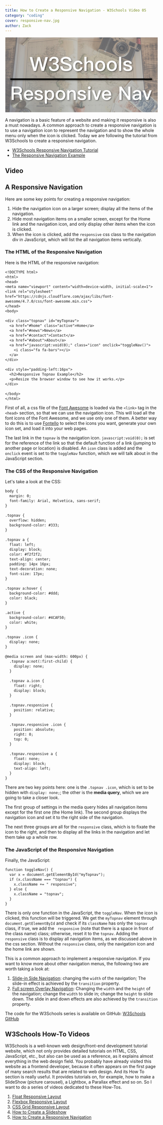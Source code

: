 ```yaml
---
title: How to Create a Responsive Navigation - W3Schools Video 05
category: "coding"
cover: responsive-nav.jpg
author: Zack
---
```


![Responsive navigation](responsive-nav.jpg)

A navigation is a basic feature of a website and making it responsive is also a must nowadays. A common approach to create a responsive navigation is to use a navigation icon to represent the navigation and to show the whole menu only when the icon is clicked. Today we are following the tutorial from W3Schools to create a responsive navigation.

* [W3Schools Responsive Navigation Tutorial](https://www.w3schools.com/howto/howto_js_topnav_responsive.asp)
* [The Responsive Navigation Example](https://www.w3schools.com/howto/tryit.asp?filename=tryhow_js_topnav)

## Video

## A Responsive Navigation

Here are some key points for creating a responsive navigation:

1. Hide the navigation icon on a larger screen; display all the items of the navigation.
2. Hide most navigation items on a smaller screen, except for the Home link and the navigation icon, and only display other items when the icon is clicked.
3. When the icon is clicked, add the `responsive` css class to the navigation div in JavaScript, which will list the all navigation items vertically.

### The HTML of the Responsive Navigation

Here is the HTML of the responsive navigation:

```
<!DOCTYPE html>
<html>
<head>
<meta name="viewport" content="width=device-width, initial-scale=1">
<link rel="stylesheet" href="https://cdnjs.cloudflare.com/ajax/libs/font-awesome/4.7.0/css/font-awesome.min.css">
</head>
<body>

<div class="topnav" id="myTopnav">
  <a href="#home" class="active">Home</a>
  <a href="#news">News</a>
  <a href="#contact">Contact</a>
  <a href="#about">About</a>
  <a href="javascript:void(0);" class="icon" onclick="toggleNav()">
    <i class="fa fa-bars"></i>
  </a>
</div>

<div style="padding-left:16px">
  <h2>Responsive Topnav Example</h2>
  <p>Resize the browser window to see how it works.</p>
</div>

</body>
</html>
```

First of all, a css file of the [Font Awesome](https://fontawesome.com/) is loaded via the `<link>` tag in the `<head>` section, so that we can use the navigation icon. This will load all the font icons of the Font Awesome, and we use only one of them. A better way to do this is to use [Fontello](http://fontello.com/) to select the icons you want, generate your own icon set, and load it into your web pages.

The last link in the `topnav` is the navigation icon. `javascript:void(0);` is set for the reference of the link so that the default function of a link (jumping to another page or location) is disabled. An `icon` class is added and the `onclick` event is set to the `toggleNav` function, which we will talk about in the JavaScript section.

### The CSS of the Responsive Navigation

Let's take a look at the CSS:

```
body {
  margin: 0;
  font-family: Arial, Helvetica, sans-serif;
}

.topnav {
  overflow: hidden;
  background-color: #333;
}

.topnav a {
  float: left;
  display: block;
  color: #f2f2f2;
  text-align: center;
  padding: 14px 16px;
  text-decoration: none;
  font-size: 17px;
}

.topnav a:hover {
  background-color: #ddd;
  color: black;
}

.active {
  background-color: #4CAF50;
  color: white;
}

.topnav .icon {
  display: none;
}

@media screen and (max-width: 600px) {
  .topnav a:not(:first-child) {
    display: none;
  }

  .topnav a.icon {
    float: right;
    display: block;
  }

  .topnav.responsive {
    position: relative;
  }

  .topnav.responsive .icon {
    position: absolute;
    right: 0;
    top: 0;
  }

  .topnav.responsive a {
    float: none;
    display: block;
    text-align: left;
  }
}
```

There are two key points here: one is the `.topnav .icon`, which is set to be hidden with `display: none;`; the other is the **media query**, which we are going to take a closer look.

The first group of settings in the media query hides all navigation items except for the first one (the Home link). The second group displays the navigation icon and set it to the right side of the navigation.

The next three groups are all for the `responsive` class, which is to fixate the icon to the right, and then to display all the links in the navigation and let them take up a whole row.

### The JavaScript of the Responsive Navigation

Finally, the JavaScript:

```
function toggleNav() {
  var x = document.getElementById("myTopnav");
  if (x.className === "topnav") {
    x.className += " responsive";
  } else {
    x.className = "topnav";
  }
}
```

There is only one function in the JavaScript, the `toggleNav`. When the icon is clicked, this function will be triggered. We get the `myTopnav` element through `document.getElementById` and check if its `className` has only the `topnav` class, if true, we add the ` responsive` (note that there is a space in front of the class name) class; otherwise, reset it to the `topnav`. Adding the `responsive` class is to display all navigation items, as we discussed above in the css section. Without the `responsive` class, only the navigation icon and the home link are shown.

This is a common approach to implement a responsive navigation. If you want to know more about other navigation menus, the following two are worth taking a look at:

1. [Slide-in Side Navigation](https://www.w3schools.com/howto/howto_js_sidenav.asp): changing the `width` of the navigation; The slide-in effect is achieved by the `transition` property.
2. [Full screen Overlay Navigation](https://www.w3schools.com/howto/howto_js_fullscreen_overlay.asp): Changing the `width` and the `height` of the navigation; change the `width` to slide in; change the `height` to slide down. The slide in and down effects are also achieved by the `transition` property.

The code for the W3Schools series is available on GitHub: [W3Schools GitHub](https://github.com/ZacharyChim/W3Schools)

## W3Schools How-To Videos

W3Schools is a well-known web design/front-end development tutorial website, which not only provides detailed tutorials on HTML, CSS, JavaScript, etc., but also can be used as a reference, as it explains almost everything in the web design field. You probably have already visited this website as a frontend developer, because it often appears on the first page of many search results that are related to web design. And its How To section is really useful. It provides tutorials on, for example, how to make a SlideShow (picture carousel), a Lightbox, a Parallax effect and so on. So I want to do a series of videos dedicated to these How-Tos.

1. [Float Responsive Layout](https://atzack.com/w3schools-web-layout/)
2. [Flexbox Responsive Layout](https://atzack.com/w3schools-flex/)
3. [CSS Grid Responsive Layout](https://atzack.com/w3schools-grid/)
4. [How to Create a Slideshow](https://atzack.com/w3schools-slideshow/)
5. [How to Create a Responsive Navigation](https://atzack.com/w3schools-responsive-nav/)